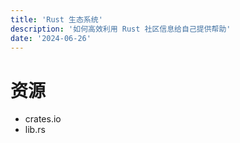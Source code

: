 ```yaml
---
title: 'Rust 生态系统'
description: '如何高效利用 Rust 社区信息给自己提供帮助'
date: '2024-06-26'
---
```


# 资源
- crates.io
- lib.rs

